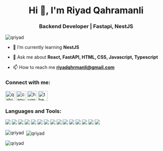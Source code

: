 <h1 align="center">Hi 👋, I'm Riyad Qahramanli</h1>
<h3 align="center">Backend Developer | Fastapi, NestJS</h3>

<p align="left"> <img src="https://komarev.com/ghpvc/?username=qriyad&label=Profile%20views&color=0e75b6&style=flat" alt="qriyad" /> </p>

- 🌱 I’m currently learning **NestJS**

- 💬 Ask me about **React, FastAPI, HTML, CSS, Javascript, Typescript**

- 📫 How to reach me **riyadqhrmanli@gmail.com**

<h3 align="left">Connect with me:</h3>
<p align="left">
<a href="https://instagram.com/qahramanli_riyad" target="blank"><img align="center" src="https://img.shields.io/badge/Instagram-qahramanli_riyad-blue?style=flat&logo=instagram" alt="qahramanli_riyad" height="30" /></a>
<a href="https://www.codechef.com/users/capybara31" target="blank"><img align="center" src="https://img.shields.io/badge/Codechef-capybara31-blue?style=flat&logo=codechef" alt="capybara31" height="30" /></a>
<a href="https://codeforces.com/profile/hugs_from_capybara" target="blank"><img align="center" src="https://img.shields.io/badge/Codeforces-hugs_from_capybara-blue?style=flat&logo=codeforces" alt="hugs_from_capybara" height="30" /></a>
<a href="https://www.leetcode.com/the_agent_bara" target="blank"><img align="center" src="https://img.shields.io/badge/LeetCode-the_agent_bara-blue?style=flat&logo=leetcode" alt="the_agent_bara" height="30" /></a>
</p>

<h3 align="left">Languages and Tools:</h3>
<img src = "https://img.shields.io/badge/Bootstrap-7952B3.svg?style=for-the-badge&logo=bootstrap&logoColor=white"></img>
<img src = "https://img.shields.io/badge/C++-00599C.svg?style=for-the-badge&logo=cplusplus&logoColor=white"></img>
<img src = "https://img.shields.io/badge/CSS3-1572B6.svg?style=for-the-badge&logo=css3&logoColor=white"></img>
<img src = "https://img.shields.io/badge/Docker-2496ED.svg?style=for-the-badge&logo=docker&logoColor=white"></img>
<img src = "https://img.shields.io/badge/Git-F05032.svg?style=for-the-badge&logo=git&logoColor=white"></img>
<img src = "https://img.shields.io/badge/HTML5-E34F26.svg?style=for-the-badge&logo=html5&logoColor=white"></img>
<img src = "https://img.shields.io/badge/JavaScript-F7DF1E.svg?style=for-the-badge&logo=javascript&logoColor=black"></img>
<img src = "https://img.shields.io/badge/MySQL-4479A1.svg?style=for-the-badge&logo=mysql&logoColor=white"></img>
<img src = "https://img.shields.io/badge/NestJS-E0234E.svg?style=for-the-badge&logo=nestjs&logoColor=white"></img>
<img src = "https://img.shields.io/badge/PostgreSQL-4169E1.svg?style=for-the-badge&logo=postgresql&logoColor=white"></img>
<img src = "https://img.shields.io/badge/Postman-FF6C37.svg?style=for-the-badge&logo=postman&logoColor=white"></img>
<img src = "https://img.shields.io/badge/Python-3776AB.svg?style=for-the-badge&logo=python&logoColor=white"></img>
<img src = "https://img.shields.io/badge/React-61DAFB.svg?style=for-the-badge&logo=react&logoColor=black"></img>
<img src = "https://img.shields.io/badge/SQLite-003B57.svg?style=for-the-badge&logo=sqlite&logoColor=white"></img>
<img src = "https://img.shields.io/badge/TypeScript-3178C6.svg?style=for-the-badge&logo=typescript&logoColor=white"></img>

<p><img align="left" src="https://github-readme-stats.vercel.app/api/top-langs?username=qriyad&show_icons=true&locale=en&layout=compact" alt="qriyad" /></p>

<p>&nbsp;<img align="center" src="https://github-readme-stats.vercel.app/api?username=qriyad&show_icons=true&locale=en" alt="qriyad" /></p>

<p><img align="center" src="https://github-readme-streak-stats.herokuapp.com/?user=qriyad&" alt="qriyad" /></p>
